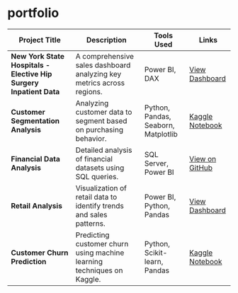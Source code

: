 # portfolio
| Project Title                     | Description                                                                 | Tools Used                       | Links                          |
|-----------------------------------|-----------------------------------------------------------------------------|----------------------------------|--------------------------------|
| **New York State Hospitals - Elective Hip Surgery Inpatient Data**               | A comprehensive sales dashboard analyzing key metrics across regions.       | Power BI, DAX                    | [View Dashboard](https://app.powerbi.com/view?r=example-link) |
| **Customer Segmentation Analysis**| Analyzing customer data to segment based on purchasing behavior.            | Python, Pandas, Seaborn, Matplotlib | [Kaggle Notebook](https://www.kaggle.com/yourusername/customer-segmentation) |
| **Financial Data Analysis**       | Detailed analysis of financial datasets using SQL queries.                  | SQL Server, Power BI             | [View on GitHub](https://github.com/yourusername/financial-analysis) |
| **Retail Analysis**               | Visualization of retail data to identify trends and sales patterns.         | Power BI, Python, Pandas         | [View Dashboard](https://app.powerbi.com/view?r=example-link) |
| **Customer Churn Prediction**     | Predicting customer churn using machine learning techniques on Kaggle.      | Python, Scikit-learn, Pandas     | [Kaggle Notebook](https://www.kaggle.com/yourusername/customer-churn) |

